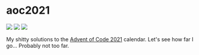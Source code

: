 # aoc2021

![](https://img.shields.io/badge/day%20📅-2-blue) ![](https://img.shields.io/badge/stars%20⭐-2-yellow) ![](https://img.shields.io/badge/days%20completed-1-red)

My shitty solutions to the [Advent of Code 2021](https://adventofcode.com/2021) calendar. Let's see how far I go... Probably not too far.
